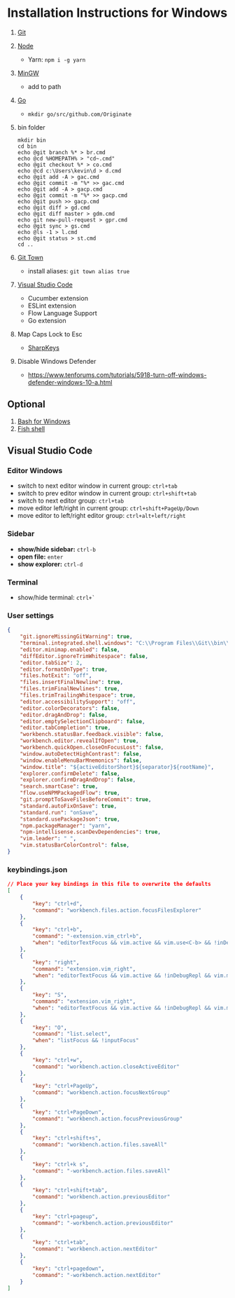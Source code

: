 # Installation Instructions for Windows

1. [Git](https://git-scm.com/download/win)
1. [Node](https://nodejs.org/en)
    - Yarn: `npm i -g yarn`
1. [MinGW](https://sourceforge.net/projects/mingw/files)
    - add to path
1. [Go](https://golang.org/dl)
    - `mkdir go/src/github.com/Originate`
1. bin folder
    ```
    mkdir bin
    cd bin
    echo @git branch %* > br.cmd
    echo @cd %HOMEPATH% > "cd~.cmd"
    echo @git checkout %* > co.cmd
    echo @cd c:\Users\kevin\d > d.cmd
    echo @git add -A > gac.cmd
    echo @git commit -m "%* >> gac.cmd
    echo @git add -A > gacp.cmd
    echo @git commit -m "%* >> gacp.cmd
    echo @git push >> gacp.cmd
    echo @git diff > gd.cmd
    echo @git diff master > gdm.cmd
    echo git new-pull-request > gpr.cmd
    echo @git sync > gs.cmd
    echo @ls -1 > l.cmd
    echo @git status > st.cmd
    cd ..
    ```
      
1. [Git Town](https://github.com/Originate/git-town/releases)
    - install aliases: `git town alias true`
1. [Visual Studio Code](https://code.visualstudio.com)
    - Cucumber extension
    - ESLint extension
    - Flow Language Support
    - Go extension
1. Map Caps Lock to Esc
    - [SharpKeys](https://github.com/randyrants/sharpkeys)
1. Disable Windows Defender
    - https://www.tenforums.com/tutorials/5918-turn-off-windows-defender-windows-10-a.html


## Optional

1. [Bash for Windows](https://docs.microsoft.com/en-us/windows/wsl/install-win10)
1. [Fish shell](https://www.kennethreitz.org/essays/fish-as-default-shell-on-windows-10)


## Visual Studio Code

### Editor Windows

- switch to next editor window in current group: `ctrl+tab`
- switch to prev editor window in current group: `ctrl+shift+tab`
- switch to next editor group: `ctrl+tab`
- move editor left/right in current group: `ctrl+shift+PageUp/Down`
- move editor to left/right editor group: `ctrl+alt+left/right`


### Sidebar

- **show/hide sidebar:** `ctrl-b`
- **open file:** `enter`
- **show explorer:** `ctrl-d`


### Terminal

- show/hide terminal: ```ctrl+` ```


### User settings

```json
{
    "git.ignoreMissingGitWarning": true,
    "terminal.integrated.shell.windows": "C:\\Program Files\\Git\\bin\\bash.exe",
    "editor.minimap.enabled": false,
    "diffEditor.ignoreTrimWhitespace": false,
    "editor.tabSize": 2,
    "editor.formatOnType": true,
    "files.hotExit": "off",
    "files.insertFinalNewline": true,
    "files.trimFinalNewlines": true,
    "files.trimTrailingWhitespace": true,
    "editor.accessibilitySupport": "off",
    "editor.colorDecorators": false,
    "editor.dragAndDrop": false,
    "editor.emptySelectionClipboard": false,
    "editor.tabCompletion": true,
    "workbench.statusBar.feedback.visible": false,
    "workbench.editor.revealIfOpen": true,
    "workbench.quickOpen.closeOnFocusLost": false,
    "window.autoDetectHighContrast": false,
    "window.enableMenuBarMnemonics": false,
    "window.title": "${activeEditorShort}${separator}${rootName}",
    "explorer.confirmDelete": false,
    "explorer.confirmDragAndDrop": false,
    "search.smartCase": true,
    "flow.useNPMPackagedFlow": true,
    "git.promptToSaveFilesBeforeCommit": true,
    "standard.autoFixOnSave": true,
    "standard.run": "onSave",
    "standard.usePackageJson": true,
    "npm.packageManager": "yarn",
    "npm-intellisense.scanDevDependencies": true,
    "vim.leader": " ",
    "vim.statusBarColorControl": false,
}
```

### keybindings.json

```json
// Place your key bindings in this file to overwrite the defaults
[
    {
        "key": "ctrl+d",
        "command": "workbench.files.action.focusFilesExplorer"
    },
    {
        "key": "ctrl+b",
        "command": "-extension.vim_ctrl+b",
        "when": "editorTextFocus && vim.active && vim.use<C-b> && !inDebugRepl && vim.mode != 'Insert'"
    },
    {
        "key": "right",
        "command": "extension.vim_right",
        "when": "editorTextFocus && vim.active && !inDebugRepl && vim.mode == 'Insert'"
    },
    {
        "key": "S",
        "command": "extension.vim_right",
        "when": "editorTextFocus && vim.active && !inDebugRepl && vim.mode != 'Insert'"
    },
    {
        "key": "O",
        "command": "list.select",
        "when": "listFocus && !inputFocus"
    },
    {
        "key": "ctrl+w",
        "command": "workbench.action.closeActiveEditor"
    },
    {
        "key": "ctrl+PageUp",
        "command": "workbench.action.focusNextGroup"
    },
    {
        "key": "ctrl+PageDown",
        "command": "workbench.action.focusPreviousGroup"
    },
    {
        "key": "ctrl+shift+s",
        "command": "workbench.action.files.saveAll"
    },
    {
        "key": "ctrl+k s",
        "command": "-workbench.action.files.saveAll"
    },
    {
        "key": "ctrl+shift+tab",
        "command": "workbench.action.previousEditor"
    },
    {
        "key": "ctrl+pageup",
        "command": "-workbench.action.previousEditor"
    },
    {
        "key": "ctrl+tab",
        "command": "workbench.action.nextEditor"
    },
    {
        "key": "ctrl+pagedown",
        "command": "-workbench.action.nextEditor"
    }
]
```
